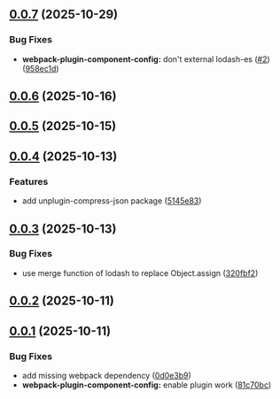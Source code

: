 ## [0.0.7](https://github.com/uni-toolkit/uni-toolkit/compare/v0.0.6...v0.0.7) (2025-10-29)


### Bug Fixes

* **webpack-plugin-component-config:** don't external lodash-es ([#2](https://github.com/uni-toolkit/uni-toolkit/issues/2)) ([958ec1d](https://github.com/uni-toolkit/uni-toolkit/commit/958ec1d486fa25a7b4048f0ca5d5bb1bb0099bf9))



## [0.0.6](https://github.com/uni-toolkit/uni-toolkit/compare/v0.0.5...v0.0.6) (2025-10-16)



## [0.0.5](https://github.com/uni-toolkit/uni-toolkit/compare/v0.0.4...v0.0.5) (2025-10-15)



## [0.0.4](https://github.com/uni-toolkit/uni-toolkit/compare/v0.0.3...v0.0.4) (2025-10-13)


### Features

* add unplugin-compress-json package ([5145e83](https://github.com/uni-toolkit/uni-toolkit/commit/5145e8354aa7afa4920b128d04f15e0d2ffec74b))



## [0.0.3](https://github.com/uni-toolkit/uni-toolkit/compare/v0.0.2...v0.0.3) (2025-10-13)


### Bug Fixes

* use merge function of lodash to replace Object.assign ([320fbf2](https://github.com/uni-toolkit/uni-toolkit/commit/320fbf28406b47b8280628f17229bea0d760dbb2))



## [0.0.2](https://github.com/uni-toolkit/uni-toolkit/compare/v0.0.1...v0.0.2) (2025-10-11)



## [0.0.1](https://github.com/uni-toolkit/uni-toolkit/compare/0d0e3b95b65dcc29bec63cec10c1be1d5c335fc6...v0.0.1) (2025-10-11)


### Bug Fixes

* add missing webpack dependency ([0d0e3b9](https://github.com/uni-toolkit/uni-toolkit/commit/0d0e3b95b65dcc29bec63cec10c1be1d5c335fc6))
* **webpack-plugin-component-config:** enable plugin work ([81c70bc](https://github.com/uni-toolkit/uni-toolkit/commit/81c70bcab435f3ef17cb77a523579a90a770234e))



